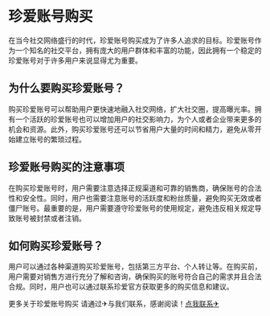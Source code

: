 # 珍爱账号购买

在当今社交网络盛行的时代，珍爱账号购买成为了许多人追求的目标。珍爱账号作为一个知名的社交平台，拥有庞大的用户群体和丰富的功能，因此拥有一个稳定的珍爱账号对于许多用户来说显得尤为重要。

## 为什么要购买珍爱账号？

购买珍爱账号可以帮助用户更快速地融入社交网络，扩大社交圈，提高曝光率。拥有一个活跃的珍爱账号也可以增加用户的社交影响力，为个人或者企业带来更多的机会和资源。此外，购买珍爱账号还可以节省用户大量的时间和精力，避免从零开始建立账号的繁琐过程。

## 珍爱账号购买的注意事项

在购买珍爱账号时，用户需要注意选择正规渠道和可靠的销售商，确保账号的合法性和安全性。同时，用户也需要注意账号的活跃度和粉丝质量，避免购买无效或者僵尸账号。最重要的是，用户需要遵守珍爱账号的使用规定，避免违反相关规定导致账号被封禁或者注销。

## 如何购买珍爱账号？

用户可以通过各种渠道购买珍爱账号，包括第三方平台、个人转让等。在购买前，用户需要对销售方进行充分了解和咨询，确保购买的账号符合自己的需求并且合法合规。同时，用户也可以通过联系珍爱官方获取更多的购买信息和建议。

更多关于珍爱账号购买 请通过✈与我们联系，感谢阅读！[点我联系✈](https://in.G208.com)